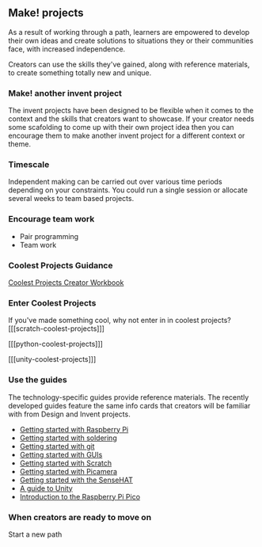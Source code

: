 ## Make! projects 

As a result of working through a path, learners are empowered to develop their own ideas and create solutions to situations they or their communities face, with increased independence. 

Creators can use the skills they've gained, along with reference materials, to create something totally new and unique.

### Make! another invent project

The invent projects have been designed to be flexible when it comes to the context and the skills that creators want to showcase. If your creator needs some scafolding to come up with their own project idea then you can encourage them to make another invent project for a different context or theme. 

### Timescale

Independent making can be carried out over various time periods depending on your constraints. You could run a single session or allocate several weeks to team based projects.  

### Encourage team work

+ Pair programming
+ Team work



### Coolest Projects Guidance

[Coolest Projects Creator Workbook](https://online.coolestprojects.org/guidance)

### Enter Coolest Projects

If you've made something cool, why not enter in in coolest projects?
[[[scratch-coolest-projects]]]

[[[python-coolest-projects]]]

[[[unity-coolest-projects]]]


### Use the guides

The technology-specific guides provide reference materials. The recently developed guides feature the same info cards that creators will be familiar with from Design and Invent projects. 

+ [Getting started with Raspberry Pi](https://projects.raspberrypi.org/en/projects/raspberry-pi-getting-started)
+ [Getting started with soldering](https://projects.raspberrypi.org/en/projects/getting-started-with-soldering)
+ [Getting started with git](https://projects.raspberrypi.org/en/projects/getting-started-with-git)
+ [Getting started with GUIs](https://projects.raspberrypi.org/en/projects/getting-started-with-guis/0)
+ [Getting started with Scratch](https://projects.raspberrypi.org/en/projects/getting-started-scratch)
+ [Getting started with Picamera](https://projects.raspberrypi.org/en/projects/getting-started-with-picamera)
+ [Getting started with the SenseHAT](https://projects.raspberrypi.org/en/projects/getting-started-with-the-sense-hat/0)
+ [A guide to Unity](https://projects.raspberrypi.org/en/projects/unity-guide)
+ [Introduction to the Raspberry Pi Pico](https://projects.raspberrypi.org/en/projects/introduction-to-the-pico/0)

### When creators are ready to move on

Start a new path


